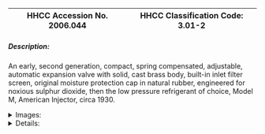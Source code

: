 | **HHCC Accession No. 2006.044** |**HHCC Classification Code:  3.01-2**|
| ----------- | ----------- |
##### Description:
An early, second generation, compact, spring compensated, adjustable, automatic expansion valve with solid, cast brass body, built-in inlet filter screen, original moisture protection cap in natural rubber, engineered for noxious sulphur dioxide, then the low pressure refrigerant of choice, Model M, American Injector, circa 1930.


<details>
	<summary>Images:</summary>
<div class="gallery gallery-wrapper--full" contenteditable="false" data-is-empty="false" data-translation="Add images" data-columns="6">
<figure class="gallery__item"><a href="#DOMAIN_NAME#gallery/3.01-2.jpg" data-size="1878x1186"><img src="#DOMAIN_NAME#gallery/3.01-2-thumbnail.jpg" alt=""></a></figure>
<figure class="gallery__item"><a href="#DOMAIN_NAME#gallery/3.01-2a.jpg" data-size="1814x1435"><img src="#DOMAIN_NAME#gallery/3.01-2a-thumbnail.jpg" alt=""></a></figure>
</div>
</details>


<details>
	<summary>Details:</summary>

##### Group:
3.01 Refrigerant Flow Controls - Household

##### Make:
American Injector

##### Manufacturer:
American Injector Co., Detroit

##### Model:
M

##### Serial No.:


##### Size:
4 x 2 x 5 in. h

##### Weight:
14 oz.

##### Circa:
1930

##### Rating:
Exhibit, education, and research quality, illustrating the engineering design, construction, and operating principles, of second generation, automatic expansion valves used for the metering refrigerant flow into cooling units used in mechanically cooled household refrigerators in Canada.

##### Patent Date/Number:


##### Provenance:
From York County (York Region) Ontario, once a rich agricultural hinterlands, attracting early settlement in the last years of the 18th century. Located on the north slopes of the Oak Ridges Moraine, within 20 miles of Toronto, the County would also attract early ex-urban development, to be come a wealthy market place for the emerging household and consumer technologies of the early and mid 20th century. 

Original tag in the hand writing of Howard Oliver '

This artifact was discovered in the 1950's in the used stock of T. H. Oliver, Refrigeration and Electric Sales and Service, Aurora, Ontario, an early worker in the field of agricultural, industrial and consumer technology.

##### Type and Design:
Automatic spring compensated
Pressure actuated

##### Construction:
Cast brass body

##### Material:


##### Special Features:
Adjustment screw capped with original cap in natural rubber
Liquid line inlet screen

##### Accessories:


##### Capacities:


##### Performance Characteristics:


##### Operation:


##### Control and Regulation:


##### Targeted Market Segment:


##### Consumer Acceptance:


##### Merchandising:


##### Market Price:


##### Technological Significance:
An example of the new generation of compact, more precisely engineered and performing expansion valves emerging early in the 1930's, used to maintain cooling units [evaporators], in mechanically cooled refrigerators, at the desired refrigerant pressure. 
Dramatises the major gains made by the industry over a period of less than 5 years, during a period of feverish research and development using the scant knowledge and experience available to workers in the field at the time, compare ID # 165 to 168   
-    This artifact of history tells the many stories of early adoption of this particular fluid flow technology, the automatic expansion valve. After a brief flurry of excitement over the use of more costly and delicate float operated devices, as a more efficient means of flow control, industry engineers would return to the automatic expansion valve in the early 30's. But by then the automatic expansion valve would be a smaller and much more precisely calibrated and efficient device. While the automatic expansion valve was less efficient in its effective use of evaporator surface than high and low side float systems [See  HHCC Series 3.01 artifacts], it had the advantage of reliability and price, as well as serviceability.

##### Industrial Significance:
The engineering sophistication and advancements in manufacturing, assembly and materials utilization, represented here, in contrast to ID # 1655-168 stands as a remarkable industry achievement.
Not untypical of the times, the American Injector Company stands as an early innovator in the field of refrigerant flow controls without a sustained history in the industry. A current search of the WWW reveals no such name, possibly long since evolved into another corporate identity.

##### Socio-economic Significance:


##### Socio-cultural Significance:
The socio-cultural significance of the impact of the unobtrusive, automatic expansion valve on life in Canada, throughout the early part of the 20th century, would be hard to over-estimate. It would become the quintessential, automated refrigerant flow regulating device used in homes, farms and commercial refrigeration applications across the country, giving way to other flow control devices, including thermostatic expansion valves and capillary lines, as the century progressed.
It was a period in which machinery in the home was often not at all welcome, being viewed with the suspicion that comes with novelty. Machinery belonged on the farm and on the factory floor, but not in the Canadian home. Here it was considered noisy and hazardous, a potential threat to personal and private property.
The mere notion of a self regulating, mechanical device that could be trusted to stop and start and self regulate itself reliably, over long periods of time was simply not part of popular experience of Canadians of the time. 
Thus, in addition to the immense array technical problems which remained to resolved, there was an equally large array of socio- cultural challenges to be over come by manufactures in convincing their public to be early adopters of refrigeration technology in the home - in the face of massive mistrust and apprehension. 
Conversely, for those that were in a financial postion of enjoying the many benefits of the technology, there were multiple factors tending to attract advocates. Included were: the human need to be seen as an early, recognized leader in adoption, the need for socio-economic status in the community, as well as the allure of new taste sensations, a break with overwhelming, desperate boredom of the daily dietary offerings of the period.

##### Donor:
G. Leslie Oliver, The T. H. Oliver HVACR Collection

##### HHCC Storage Location:


##### Tracking:


##### Bibliographic References:


##### Notes:


##### Related Reports:

</details>
